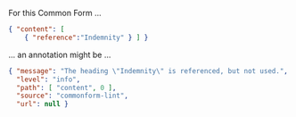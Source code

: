 For this Common Form ...

```json
{ "content": [
    { "reference":"Indemnity" } ] }
```

... an annotation might be ...

```json
{ "message": "The heading \"Indemnity\" is referenced, but not used.",
  "level": "info",
  "path": [ "content", 0 ],
  "source": "commonform-lint",
  "url": null }
```
